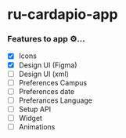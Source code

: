 # ru-cardapio-app

### Features to app ⚙️...
- [X] Icons
- [X]  Design UI (Figma)
- [ ] Design UI (xml)
- [ ] Preferences Campus
- [ ] Preferences date
- [ ] Preferances Language
- [ ] Setup API
- [ ] Widget
- [ ] Animations
